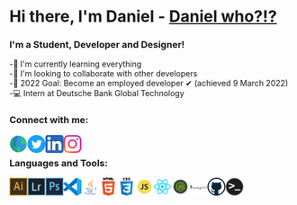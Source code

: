 # Hi there, I'm Daniel - [Daniel who?!?][website]

### I'm a Student, Developer and Designer!

-🔎 I'm currently learning everything
<br />
-🤝 I'm looking to collaborate with other developers
<br />
-🎯 2022 Goal: Become an employed developer ✔ (achieved 9 March 2022)
<br />
-💻 Intern at Deutsche Bank Global Technology

### Connect with me:

[<img align="left" alt="danielbolontoc.com" src="globe.png" />][website]
[<img align="left" alt="Daniel Bolontoc | Twitter" src="twitter.png" />][twitter]
[<img align="left" alt="Daniel Bolontoc | LinkedIn" src="linkedin.png" />][linkedin]
[<img align="left" alt="Daniel Bolontoc | Instagram" src="instagram.png" />][instagram]

<br />

### Languages and Tools:

<img align="left" alt="Adobe Ilustrator" src="ilustrator.png" />
<img align="left" alt="Adobe Lightroom" src="lightroom.png" />
<img align="left" alt="Adobe Photoshop" src="photoshop.png" />
<img align="left" alt="Visual Studio Code" width="32px" src="https://raw.githubusercontent.com/github/explore/80688e429a7d4ef2fca1e82350fe8e3517d3494d/topics/visual-studio-code/visual-studio-code.png" />
<img align="left" alt="JAVA" src="java.png" />
<img align="left" alt="HTML5" width="32px" src="https://raw.githubusercontent.com/github/explore/80688e429a7d4ef2fca1e82350fe8e3517d3494d/topics/html/html.png" />
<img align="left" alt="CSS3" width="32px" src="https://raw.githubusercontent.com/github/explore/80688e429a7d4ef2fca1e82350fe8e3517d3494d/topics/css/css.png" />
<img align="left" alt="JavaScript" src="javascript.png" />
<img align="left" alt="React" src="react.png" />
<img align="left" alt="Node.js" src="node.png" />
<img align="left" alt="MongoDB" src="mongodb.png" />
<img align="left" alt="GitHub" src="github.png" />
<img align="left" alt="Terminal" width="32px" src="https://raw.githubusercontent.com/github/explore/80688e429a7d4ef2fca1e82350fe8e3517d3494d/topics/terminal/terminal.png" />

[website]: https://danieldxb.github.io/danielbolontoc_com/#
[twitter]: https://twitter.com/BolontocDaniel
[instagram]: https://www.instagram.com/danielbolontoc/
[linkedin]: https://www.linkedin.com/in/daniel-bolontoc-8a0982207/
